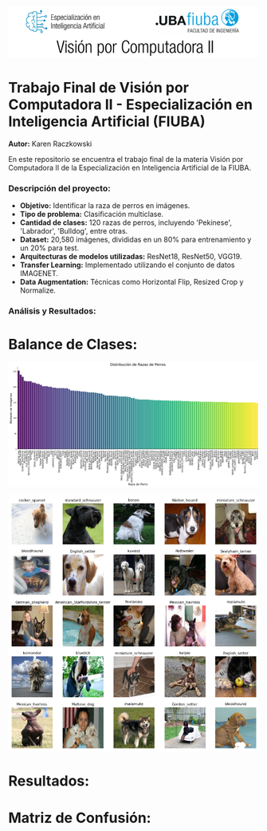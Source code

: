 ![Visualizacion](banner.png)

# Trabajo Final de Visión por Computadora II - Especialización en Inteligencia Artificial (FIUBA)

**Autor:** Karen Raczkowski

En este repositorio se encuentra el trabajo final de la materia Visión por Computadora II de la Especialización en Inteligencia Artificial de la FIUBA.

### Descripción del proyecto:

- **Objetivo:** Identificar la raza de perros en imágenes.
- **Tipo de problema:** Clasificación multiclase.
- **Cantidad de clases:** 120 razas de perros, incluyendo 'Pekinese', 'Labrador', 'Bulldog', entre otras.
- **Dataset:** 20,580 imágenes, divididas en un 80% para entrenamiento y un 20% para test.
- **Arquitecturas de modelos utilizadas:** ResNet18, ResNet50, VGG19.
- **Transfer Learning:** Implementado utilizando el conjunto de datos IMAGENET.
- **Data Augmentation:** Técnicas como Horizontal Flip, Resized Crop y Normalize.

### Análisis y Resultados:

# Balance de Clases: 

![Distribucion de razas en los datos](distribucion.png)

![Distribucion de razas en los datos](razas.png)

# Resultados: 

# Matriz de Confusión: 






